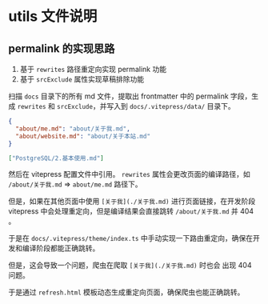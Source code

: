 # utils 文件说明

## permalink 的实现思路

1. 基于 `rewrites` 路径重定向实现 permalink 功能
2. 基于 `srcExclude` 属性实现草稿排除功能

扫描 `docs` 目录下的所有 md 文件，提取出 frontmatter 中的 permalink 字段，生成 `rewrites` 和 `srcExclude`，并写入到 `docs/.vitepress/data/` 目录下。

```json title="rewrites.json"
{
  "about/me.md": "about/关于我.md",
  "about/website.md": "about/关于本站.md"
}
```

```json title="srcExclude.json"
["PostgreSQL/2.基本使用.md"]
```

然后在 vitepress 配置文件中引用。
`rewrites` 属性会更改页面的编译路径，如 `/about/关于我.md` => `about/me.md` 路径下。

但是，如果在其他页面中使用 `[关于我](./关于我.md)` 进行页面链接，在开发阶段 vitepress 中会处理重定向，但是编译结果会直接跳转 `/about/关于我.md` 并 404 。

于是在 `docs/.vitepress/theme/index.ts` 中手动实现一下路由重定向，确保在开发和编译阶段都能正确跳转。

但是，这会导致一个问题，爬虫在爬取 `[关于我](./关于我.md)` 时也会 出现 404 问题。

于是通过 `refresh.html` 模板动态生成重定向页面，确保爬虫也能正确跳转。
